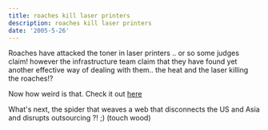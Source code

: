 ```yaml
---
title: roaches kill laser printers
description: roaches kill laser printers
date: '2005-5-26'
---
```


Roaches have attacked the toner in laser printers .. or so some judges claim! however the infrastructure team claim that they have found yet another effective way of dealing with them.. the heat and the laser killing the roaches!?

Now how weird is that. Check it out [here][0]

What's next, the spider that weaves a web that disconnects the US and Asia and disrupts outsourcing ?! ;) (touch wood)


[0]: http://www.metamorphosis.org.mk/eng_vesti_detal.asp?id=386